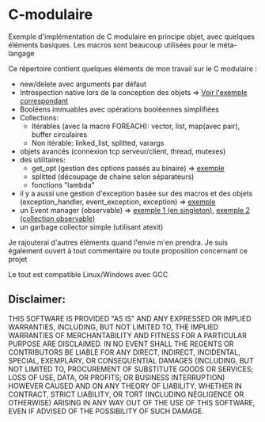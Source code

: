 # C-modulaire
Exemple d'implémentation de C modulaire en principe objet, avec quelques éléments basiques. Les macros sont beaucoup utilisées pour le méta-langage

Ce répertoire contient quelques éléments de mon travail sur le C modulaire :


* new/delete avec arguments par défaut
* Introspection native lors de la conception des objets => [Voir l'exemple correspondant](/examples/introspection)
* Booléens immuables avec opérations booléennes simplifiées
* Collections:
  * Itérables (avec la macro FOREACH): vector, list, map(avec pair), buffer circulaires
  * Non itérable: linked_list, splitted, varargs
* objets avancés (connexion tcp serveur/client, thread, mutexes)
* des utilitaires:
  * get_opt (gestion des options passés au binaire) => [exemple](/examples/binary_options)
  * splitted (découpage de chaine selon séparateurs)
  * fonctions "lambda"
* il y a aussi une gestion d'exception basée sur des macros et des objets (exception_handler, event_exception, exception) => [exemple](/examples/exception_handling)
* un Event manager (observable) => [exemple 1 (en singleton)](/examples/event-singleton_event_manager), [exemple 2 (collection observable)](/examples/event2-observable_collection)
* un garbage collector simple (utilisant atexit)

Je rajouterai d'autres éléments quand l'envie m'en prendra. Je suis également ouvert à tout commentaire ou toute proposition concernant ce projet

Le tout est compatible Linux/Windows avec GCC


## Disclaimer:

THIS SOFTWARE IS PROVIDED "AS IS" AND ANY EXPRESSED OR IMPLIED WARRANTIES,
INCLUDING, BUT NOT LIMITED TO, THE IMPLIED WARRANTIES OF MERCHANTABILITY AND
FITNESS FOR A PARTICULAR PURPOSE ARE DISCLAIMED. IN NO EVENT SHALL THE REGENTS
OR CONTRIBUTORS BE LIABLE FOR ANY DIRECT, INDIRECT, INCIDENTAL, SPECIAL,
EXEMPLARY, OR CONSEQUENTIAL DAMAGES (INCLUDING, BUT NOT LIMITED TO,
PROCUREMENT OF SUBSTITUTE GOODS OR SERVICES; LOSS OF USE, DATA, OR PROFITS;
OR BUSINESS INTERRUPTION)
HOWEVER CAUSED AND ON ANY THEORY OF LIABILITY, WHETHER IN CONTRACT, STRICT
LIABILITY, OR TORT (INCLUDING NEGLIGENCE OR OTHERWISE) ARISING IN ANY WAY
OUT OF THE USE OF THIS SOFTWARE, EVEN IF ADVISED OF THE POSSIBILITY OF SUCH DAMAGE.
